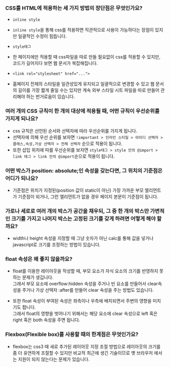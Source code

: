 ### CSS를 HTML에 적용하는 세 가지 방법의 장단점은 무엇인가요?
* `inline style`
 * `inline style`을 통해 css를 적용하면 직관적으로 사용이 가능하다는 장점이 있지만 일괄적인 수정이 힘듭니다.

* `style태그`
 * 한 페이지에만 적용할 때 css파일을 따로 만들 필요없이 css를 적용할 수 있지만, 코드가 길어지다 보면 웹 문서가 복잡해집니다.

* `<link rel="stylesheet" href="...">`
 * 홈페이지 전체의 스타일을 일관성있게 유지되고 일괄적으로 변경할 수 있고 웹 문서의 길이를 가장 짧게 줄일 수는 있지만 계속 외부 스타일 시트 파일을 따로 만들어 관리해야 하는 번거로움이 있습니다.

### 여러 개의 CSS 규칙이 한 개의 대상에 적용될 때, 어떤 규칙이 우선순위를 가지게 되나요?
* css 규칙은 선언된 순서와 선택자에 따라 우선순위를 가지게 됩니다.
* 선택자에 의해 우선 순위를 보자면 `!important > 인라인 스타일 > 아이디 선택자 > 클래스,속성,가상 선택자 > 전체 선택자` 순으로 적용이 됩니다.
* 또한 삽입 위치에 따를 우선순위를 보자면 `style태그 > style 안의 @import > link 태그 > link 안의 @import`순으로 적용이 됩니다.

### 어떤 박스가 position: absolute;인 속성을 갖는다면, 그 위치의 기준점은 어디가 되나요?
* 기준점은 위치가 지정된(position 값이 static이 아닌) 가장 가까운 부모 엘리먼트가 기준점이 되거나, 그런 엘리먼트가 없을 경우 페이지 본문이 기준점이 됩니다.

### 가로나 세로로 여러 개의 박스가 공간을 채우되, 그 중 한 개의 박스만 가변적인 크기를 가지고 나머지 박스는 고정된 크기를 갖게 하려면 어떻게 해야 할까요?
* width나 height 속성을 지정할 때 그냥 숫자가 아닌 calc를 통해 값을 넣거나 javascript로 크기를 조정하는 방법이 있습니다.

### float 속성은 왜 좋지 않을까요?
* float를 이용한 레이아웃을 작성할 때, 부모 요소가 자식 요소의 크기를 반영하지 못하는 문제가 생깁니다. <br>
그래서 부모 요소에 overflow:hidden 속성을 주거나 빈 요소를 만들어서 clear속성을 주거나 가상 선택자 :after를 만들어 clear 속성을 주는 방법도 있습니다.

* 또한 float 속성이 부여된 속성은 좌측이나 우측에 배치되면서 주변의 영향을 미치기도 합니다. <br>
그래서 float의 영향을 벗어나기 위해서는 해당 요소에 clear 속성으로 left 혹은 right 혹은 both 속성을 주면 됩니다.

### Flexbox(Flexible box)를 사용할 때의 한계점은 무엇인가요?
* flexbox는 css3 때 새로 추가된 레이아웃 지정 조절 방법으로 레이아웃의 크기를 좀 더 유연하게 조절할 수 있지만
비교적 최근에 생긴 기술이므로 옛 브라우저 에서는 지원이 되지 않는다는 문제가 있습니다.

